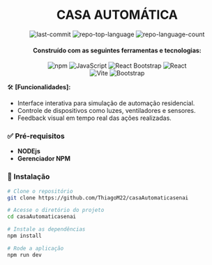 <div align="center">
  <h1>CASA AUTOMÁTICA</h1>

  <img alt="last-commit" src="https://img.shields.io/github/last-commit/ThiagoM22/casaAutomaticasenai?style=flat&logo=git&logoColor=white&color=0080ff">
  <img alt="repo-top-language" src="https://img.shields.io/github/languages/top/ThiagoM22/casaAutomaticasenai?style=flat&color=0080ff">
  <img alt="repo-language-count" src="https://img.shields.io/github/languages/count/ThiagoM22/casaAutomaticasenai?style=flat&color=0080ff">

  <h4> Construído com as seguintes ferramentas e tecnologias:</h4>
  <img alt="npm" src="https://img.shields.io/badge/npm-CB3837.svg?style=flat&logo=npm&logoColor=white">
  <img alt="JavaScript" src="https://img.shields.io/badge/JavaScript-F7DF1E.svg?style=flat&logo=JavaScript&logoColor=black">
  <img alt="React Bootstrap" src="https://img.shields.io/badge/React%20Bootstrap-41E0FD.svg?style=flat&logo=React-Bootstrap&logoColor=black">
  <img alt="React" src="https://img.shields.io/badge/React-61DAFB.svg?style=flat&logo=React&logoColor=black">
  <br>
  <img alt="Vite" src="https://img.shields.io/badge/Vite-646CFF.svg?style=flat&logo=Vite&logoColor=white">
  <img alt="Bootstrap" src="https://img.shields.io/badge/Bootstrap-7952B3.svg?style=flat&logo=Bootstrap&logoColor=white">
</div>

🛠️ **[Funcionalidades]:**
- Interface interativa para simulação de automação residencial. <br />
- Controle de dispositivos como luzes, ventiladores e sensores. <br />
- Feedback visual em tempo real das ações realizadas.

### ✅ Pré-requisitos

- **NODEjs**
- **Gerenciador NPM**

### 💾 Instalação

```bash
# Clone o repositório
git clone https://github.com/ThiagoM22/casaAutomaticasenai

# Acesse o diretório do projeto
cd casaAutomaticasenai

# Instale as dependências
npm install

# Rode a aplicação
npm run dev


